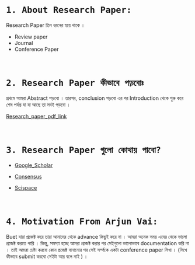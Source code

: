 
<br>


# `1. About Research Paper: `

Research Paper তিন ধরনের হয়ে থাকে । 

- Review paper 
- Journal 
- Conference Paper

<br>

# `2. Research Paper কীভাবে পড়বোঃ `

প্রথমে আমরা Abstract পড়বো । তারপর, conclusion পড়বো এর পর Introduction থেকে শুরু করে শেষ পর্যন্ত যা যা আছে তা সবই পড়বো । 

[Research_paper_pdf_link](https://arxiv.org/pdf/1706.03762)

<br>

# `3. Research Paper গুলো কোথায় পাবো?`

- [Google_Scholar](https://scholar.google.com/)

- [Consensus](https://consensus.app/search/)

- [Scispace](https://typeset.io/)


<br>

# `4. Motivation From Arjun Vai: `

Buet যারা প্রজেক্ট করে তারা আমাদের থেকে advance কিছুই করে না । আমরা অনেক সময় এদের থেকে ভালো প্রজেক্ট করতে পারি । কিন্তু, সমস্যা হচ্ছে আমরা প্রজেক্ট করার পর সেইগুলো ভালোভাবে documentation করি না । তাই আমরা চেষ্টা করবো কোন প্রজেক্ট বানানোর পর সেই সর্ম্পকে একটা conference paper লিখা । (লিখে কীভাবে  submit করবো সেইটা আর বলে নাই ) । 

